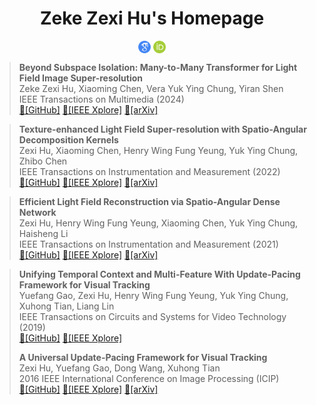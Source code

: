 <h1 align="center">Zeke Zexi Hu's Homepage</h1>

<p align="center">
<a href="https://scholar.google.com/citations?user=1-i0UYUAAAAJ"><img align="center" src="assets/icons/googlescholar.png" alt="Google Scholar" height="20" width="20" /></a>
<a href="https://orcid.org/0000-0003-4947-4832"><img align="center" src="assets/icons/orcid.svg" alt="ORCID" height="20" width="20" /></a>
    
> **Beyond Subspace Isolation: Many-to-Many Transformer for Light Field Image Super-resolution**   
> Zeke Zexi Hu, Xiaoming Chen, Vera Yuk Ying Chung, Yiran Shen   
> IEEE Transactions on Multimedia (2024)  
> [:floppy_disk:[GitHub]](https://github.com/huzexi/M2MT-Net) [:orange_book:[IEEE Xplore]](https://ieeexplore.ieee.org/abstract/document/10812790)  [:page_with_curl:[arXiv]](https://arxiv.org/abs/2401.00740)

> **Texture-enhanced Light Field Super-resolution with Spatio-Angular Decomposition Kernels**   
> Zexi Hu, Xiaoming Chen, Henry Wing Fung Yeung, Yuk Ying Chung, Zhibo Chen   
> IEEE Transactions on Instrumentation and Measurement (2022)  
> [:floppy_disk:[GitHub]](https://github.com/huzexi/DKNet) [:orange_book:[IEEE Xplore]](https://ieeexplore.ieee.org/document/9721149)  [:page_with_curl:[arXiv]](https://arxiv.org/abs/2111.04069)

> **Efficient Light Field Reconstruction via Spatio-Angular Dense Network**   
> Zexi Hu, Henry Wing Fung Yeung, Xiaoming Chen, Yuk Ying Chung, Haisheng Li   
> IEEE Transactions on Instrumentation and Measurement (2021)  
> [:floppy_disk:[GitHub]](https://github.com/huzexi/SADenseNet) [:orange_book:[IEEE Xplore]](https://ieeexplore.ieee.org/document/9497073)  [:page_with_curl:[arXiv]](https://arxiv.org/abs/2108.03635)

> **Unifying Temporal Context and Multi-Feature With Update-Pacing Framework for Visual Tracking**   
> Yuefang Gao, Zexi Hu, Henry Wing Fung Yeung, Yuk Ying Chung, Xuhong Tian, Liang Lin   
> IEEE Transactions on Circuits and Systems for Video Technology (2019)   
> [:floppy_disk:[GitHub]](https://github.com/huzexi/MTM) [:orange_book:[IEEE Xplore]](https://ieeexplore.ieee.org/document/8660578)
> 
> **A Universal Update-Pacing Framework for Visual Tracking**   
> Zexi Hu, Yuefang Gao, Dong Wang, Xuhong Tian   
> 2016 IEEE International Conference on Image Processing (ICIP)   
> [:floppy_disk:[GitHub]](https://github.com/huzexi/MTM) [:orange_book:[IEEE Xplore]](https://ieeexplore.ieee.org/document/7532649)  [:page_with_curl:[arXiv]](https://arxiv.org/abs/1603.00132)

